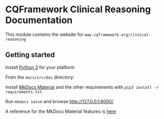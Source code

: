 # CQFramework Clinical Reasoning Documentation

This module contains the website for `www.cqframework.org/clinical-reasoning`

## Getting started

Install [Python 3](https://www.python.org/downloads/) for your platform

From the `docs/src/doc` directory:

Install [MkDocs Material](https://squidfunk.github.io/mkdocs-material/) and the other requirements with `pip3 install -r requirements.txt`

Run `mkdocs serve` and browse <http://127.0.0.1:8000/>

A reference for the MkDocs Material features is [here](https://squidfunk.github.io/mkdocs-material/reference/)
